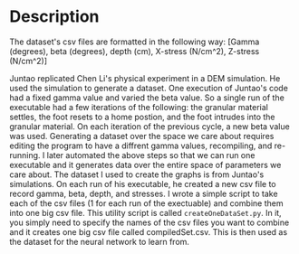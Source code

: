 # Description
The dataset's csv files are formatted in the following way: [Gamma (degrees), beta (degrees), depth (cm), X-stress (N/cm^2), Z-stress (N/cm^2)] <br />


Juntao replicated Chen Li's physical experiment in a DEM simulation. He used the simulation to generate a dataset. One execution of Juntao's code had a fixed gamma value and varied the beta value. So a single run of the executable had a few iterations of the following: the granular material settles, the foot resets to a home postion, and the foot intrudes into the granular material. On each iteration of the previous cycle, a new beta value was used. Generating a dataset over the space we care about requires editing the program to have a diffrent gamma values, recompiling, and re-running. I later automated the above steps so that we can run one executable and it generates data over the entire space of parameters we care about. The dataset I used to create the graphs is from Juntao's simulations. On each run of his executable, he created a new csv file to record gamma, beta, depth, and stresses. I wrote a simple script to take each of the csv files (1 for each run of the exectuable) and combine them into one big csv file. This utility script is called ```createOneDataSet.py```. In it, you simply need to specify the names of the csv files you want to combine and it creates one big csv file called compiledSet.csv. This is then used as the dataset for the neural network to learn from. <br />


  
